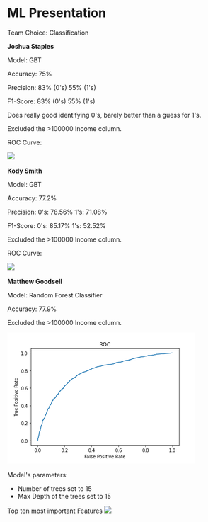 # ML Presentation

Team Choice: Classification

__Joshua Staples__

Model: GBT 

Accuracy: 75%

Precision: 83% (0's) 55% (1's)

F1-Score: 83% (0's) 55% (1's)

Does really good identifying 0's, barely better than a guess for 1's. 

Excluded the >100000 Income column.

ROC Curve:

![](./img/download.png)

__Kody Smith__

Model: GBT 

Accuracy: 77.2%

Precision: 0's: 78.56% 1's: 71.08%

F1-Score: 0's: 85.17%  1's: 52.52%

Excluded the >100000 Income column.

ROC Curve:

![](./img/ROC_curve_ks.png)

<!-- __Bryton Petersen__

Model: SVM Classifier

Accuracy:

Precision:

F1-Score:

![](I dont actually have a picture yet)
 -->
 
 __Matthew Goodsell__
 
 Model: Random Forest Classifier
 
 Accuracy: 77.9%
 
 Excluded the >100000 Income column.
 
![](./img/rf_roc_plot_mg.png)


Model's parameters: 
- Number of trees set to 15
- Max Depth of the trees set to 15

Top ten most important Features
![](./img/feature_importanct.png)
